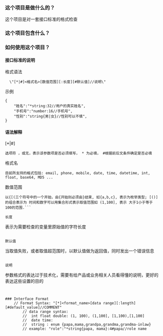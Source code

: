 ### 这个项目是做什么的？
这个项目是对一套接口标准的格式检查

### 这个项目包含什么？

### 如何使用这个项目？

#### 接口标准的说明

格式语法 
```
  \"[*|#]<格式名>[数值范围][:长度][#默认值]//说明\"
```
示例
```
{
	"姓名":"*string:32//用户的真实姓名",
	"手机号":"number:16//手机号",
	"性别":"string{男|女}//性别可以不填",
}
```

#### 语法解释
[*|#] 
```
选项符 ，或无，表示该参数项是否必须填写， * 为必填， #根据前后文条件确定是否必填
```

格式名
```
目前所支持的格式包括: email, phone, mobile, date, time, datetime, int, float, base64, MD5 ...
```
数值范围
```
以{[(三个符号中的一个开始，由{开始则必须由}结束, 如{a,b,c}, 表示为枚举类型; [()] 的组合表示为 时间和数字可以用集合形式表示取值范围如 (1,100], 表示 大于1小于等于100的范围.```

长度
```
表示为需要检查的变量里原始值的字符长度
```

默认值
```
当取值失败，或者取值超范围时，以默认值做为返回值，同时发出一个错误信息
```

说明
```
参数格式的表达过于技术化，需要有给产品或业务相关人员看得懂的说明，更好的表达这些设置的目的
```


### Interface Format 
    // Format Syntax: "[*]<format_name>[data range][:length][#default_value]//COMMENT"
		// data range syntax:
		// 	int float double: (1, 100), (1,100], [1,100),[1,100] 
		//  date time: 
		//  string : enum {papa,mama,grandpa,grandma,grandma-inlaw}
		// example: "role":"*string{papa, mama}:4#papa//role name 

